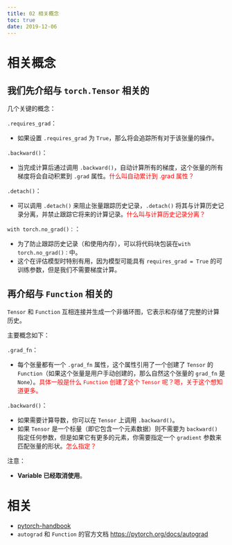 ```yaml
---
title: 02 相关概念
toc: true
date: 2019-12-06
---
```

# 相关概念


## 我们先介绍与 `torch.Tensor` 相关的

几个关键的概念：

`.requires_grad`：

- 如果设置 `.requires_grad` 为 `True`，那么将会追踪所有对于该张量的操作。

`.backward()`：

- 当完成计算后通过调用 `.backward()`，自动计算所有的梯度，这个张量的所有梯度将会自动积累到 `.grad` 属性。<span style="color:red;">什么叫自动累计到 .grad 属性？</span>

`.detach()`：

- 可以调用 `.detach()` 来阻止张量跟踪历史记录，`.detach()` 将其与计算历史记录分离，并禁止跟踪它将来的计算记录。<span style="color:red;">什么叫与计算历史记录分离？</span>

`with torch.no_grad()：`：

- 为了防止跟踪历史记录（和使用内存），可以将代码块包装在`with torch.no_grad()：`中。
- 这个在评估模型时特别有用，因为模型可能具有 `requires_grad = True` 的可训练参数，但是我们不需要梯度计算。

## 再介绍与 `Function` 相关的

`Tensor` 和 `Function` 互相连接并生成一个非循环图，它表示和存储了完整的计算历史。

主要概念如下：

`.grad_fn`：

- 每个张量都有一个 `.grad_fn` 属性，这个属性引用了一个创建了 `Tensor` 的 `Function`（如果这个张量是用户手动创建的，那么自然这个张量的 `grad_fn` 是 `None`）。<span style="color:red;">具体一般是什么 `Function` 创建了这个 `Tensor` 呢？嗯，关于这个想知道更多。</span>

`.backward()`：

- 如果需要计算导数，你可以在 `Tensor` 上调用 `.backward()`。
- 如果 `Tensor` 是一个标量（即它包含一个元素数据）则不需要为 `backward()` 指定任何参数，但是如果它有更多的元素，你需要指定一个 `gradient` 参数来匹配张量的形状。<span style="color:red;">怎么指定？</span>


注意：

- **Variable 已经取消使用**。



# 相关

- [pytorch-handbook](https://github.com/zergtant/pytorch-handbook)
- `autograd` 和 `Function` 的官方文档 https://pytorch.org/docs/autograd
